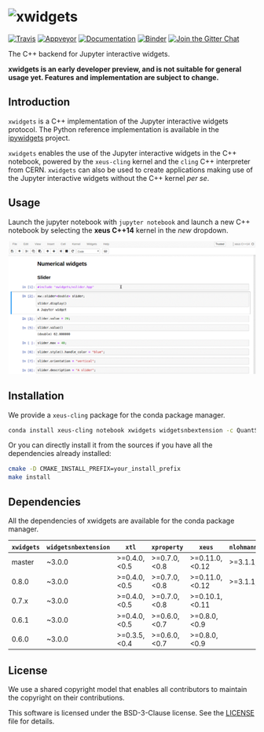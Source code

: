 # ![xwidgets](http://quantstack.net/assets/images/xwidgets.svg)

[![Travis](https://travis-ci.org/QuantStack/xwidgets.svg?branch=master)](https://travis-ci.org/QuantStack/xwidgets)
[![Appveyor](https://ci.appveyor.com/api/projects/status/ebu4prxukyqpt1mm?svg=true)](https://ci.appveyor.com/project/QuantStack/xwidgets)
[![Documentation](http://readthedocs.org/projects/xwidgets/badge/?version=latest)](https://xwidgets.readthedocs.io/en/latest/?badge=latest)
[![Binder](https://img.shields.io/badge/launch-binder-brightgreen.svg)](https://beta.mybinder.org/v2/gh/QuantStack/xwidgets/0.7.1-binder?filepath=notebooks/xwidgets.ipynb)
[![Join the Gitter Chat](https://badges.gitter.im/Join%20Chat.svg)](https://gitter.im/QuantStack/Lobby?utm_source=badge&utm_medium=badge&utm_campaign=pr-badge&utm_content=badge)

The C++ backend for Jupyter interactive widgets.

**xwidgets is an early developer preview, and is not suitable for general usage yet. Features and implementation are subject to change.**

## Introduction

`xwidgets` is a C++ implementation of the Jupyter interactive widgets protocol. The Python reference implementation is available in the [ipywidgets](https://github.com/jupyter-widgets/ipywidgets) project.

`xwidgets` enables the use of the Jupyter interactive widgets in the C++ notebook, powered by the `xeus-cling` kernel and the `cling` C++ interpreter from CERN. `xwidgets` can also be used to create applications making use of the Jupyter interactive widgets without the C++ kernel *per se*.

## Usage

Launch the jupyter notebook with `jupyter notebook` and launch a new C++ notebook by selecting the **xeus C++14** kernel in the *new* dropdown.

![Widgets](widgets.gif)

## Installation

We provide a `xeus-cling` package for the conda package manager.

```bash
conda install xeus-cling notebook xwidgets widgetsnbextension -c QuantStack
```

Or you can directly install it from the sources if you have all the dependencies already installed:

```bash
cmake -D CMAKE_INSTALL_PREFIX=your_install_prefix
make install
```

## Dependencies

All the dependencies of xwidgets are available for the conda package manager.

| `xwidgets` | `widgetsnbextension`  |     `xtl`      | `xproperty`   | `xeus`          | `nlohmann_json` |
|------------|-----------------------|----------------|---------------|-----------------|-----------------|
|  master    |      ~3.0.0           |  >=0.4.0,<0.5  | >=0.7.0,<0.8  | >=0.11.0,<0.12  | >=3.1.1,<4.0    |
|  0.8.0     |      ~3.0.0           |  >=0.4.0,<0.5  | >=0.7.0,<0.8  | >=0.11.0,<0.12  | >=3.1.1,<4.0    |
|  0.7.x     |      ~3.0.0           |  >=0.4.0,<0.5  | >=0.7.0,<0.8  | >=0.10.1,<0.11  |                 |
|  0.6.1     |      ~3.0.0           |  >=0.4.0,<0.5  | >=0.6.0,<0.7  | >=0.8.0,<0.9    |                 |
|  0.6.0     |      ~3.0.0           |  >=0.3.5,<0.4  | >=0.6.0,<0.7  | >=0.8.0,<0.9    |                 |

## License

We use a shared copyright model that enables all contributors to maintain the
copyright on their contributions.

This software is licensed under the BSD-3-Clause license. See the [LICENSE](LICENSE) file for details.
